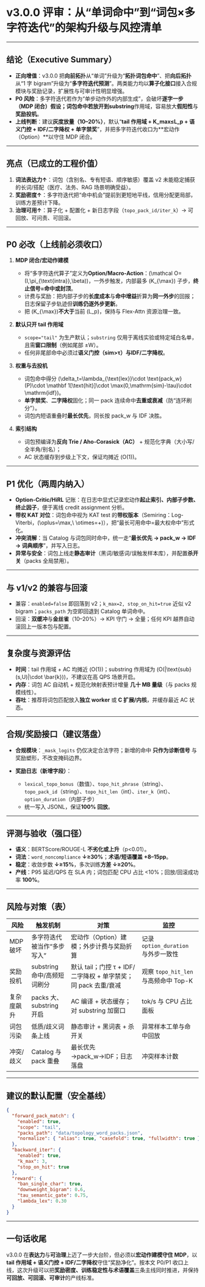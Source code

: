 ﻿# v3.0.0 评审：从“单词命中”到“词包×多字符迭代”的架构升级与风控清单

---

## 结论（Executive Summary）

* **正向增值**：v3.0.0 把**向前拓扑**从“单词”升级为“**拓扑词包命中**”、把**向后拓扑**从“1 字 bigram”升级为“**多字符迭代预测**”。两类能力均以**算子化接口**接入合规模块与奖励记录，扩展性与可审计性明显增强。
* **P0 风险**：多字符迭代若作为“单步动作外的内部生成”，会破坏**逐字一步（MDP 闭合）**假设；词包命中若放开到**substring**作用域，容易放大**假阳性**与**奖励投机**。
* **上线判断**：建议**灰度放量（10–20%）**，默认“**tail 作用域 + K_max≤L_p + 语义门控 + IDF/二字降权 + 单字禁奖**”，并把多字符迭代收口为**宏动作（Option）**以守住 MDP 闭合。

---

## 亮点（已成立的工程价值）

1. **词法表达力↑**：词包（含别名、专有短语、顺序敏感）覆盖 v2 未能稳定捕获的长词/搭配（医疗、法务、RAG 场景明确受益）。
2. **奖励密度↑**：多字符迭代把“命中机会”提前到更短地平线，信用分配更局部，训练方差预计下降。
3. **治理可用↑**：算子化 + 配置化 + 新日志字段（`topo_pack_id/iter_k`）→ 可回放、可问责、可回滚。

---

## P0 必改（上线前必须收口）

1. **MDP 闭合/宏动作建模**

   * 将“多字符迭代算子”定义为**Option/Macro-Action**：(\mathcal O=(I,\pi_{\text{intra}},\beta))，一外步触发，内部最多 (K_{\max}) 子步，**终止信号=命中或封顶**。
   * 计费与奖励：把内部子步的**长度成本**与**命中增益**折算为**同一外步**的回报；日志保留子步轨迹但**训练仍逐外步更新**。
   * 把 (K_{\max})**不大于**当前 (L_p)，保持与 Flex-Attn 资源治理一致。

2. **默认只开 tail 作用域**

   * `scope="tail"` 为生产默认；`substring` 仅用于离线实验或特定域白名单，且需**窗口限制**（例如尾部 ±W）。
   * 任何非尾部命中必须过**语义门控（sim>τ）**与**IDF/二字降权**。

3. **权重与去投机**

   * 词包命中得分 (\delta_t=\lambda_{\text{lex}}\cdot \text{pack_w}(P)\cdot \mathbf 1[\text{hit}]\cdot \max(0,\mathrm{sim}-\tau)\cdot \mathrm{idf})。
   * **单字禁奖**、**二字降权**固化；同一 pack 连续命中**去重或衰减**（防“连环刷分”）。
   * 词包内短语重叠时**最长优先**，同长按 pack_w 与 IDF 决胜。

4. **索引结构**

   * 词包预编译为**反向 Trie / Aho-Corasick（AC）** + 规范化字典（大小写/全半角/别名）；
   * AC 状态缓存到步级上下文，保证均摊近 (O(1))。

---

## P1 优化（两周内纳入）

* **Option-Critic/HiRL** 记账：在日志中显式记录宏动作**起止索引、内部子步数、终止因子**，便于离线 credit assignment 分析。
* **带权 KAT 对位**：词包命中视为 KAT test 的**带权版本**（Semiring：Log-Viterbi，(\oplus=\max,\ \otimes=+)），把“最长可用命中=最大权命中”形式化。
* **冲突消解**：当 Catalog 与词包同时命中，统一走“**最长优先 → pack_w → IDF → 词典顺序**”，并写入日志。
* **异常与安全**：词包上线走**静态审计**（黑词/敏感词/误触发样本库），并配置**杀开关**（packs 全局禁用）。

---

## 与 v1/v2 的兼容与回滚

* 兼容：`enabled=false` 即回落到 v2；`k_max=2, stop_on_hit=true` 近似 v2 bigram；`packs_path` 为空即回退到 Catalog 单词命中。
* 回滚：**双缓冲**与**金丝雀**（10–20%）→ KPI 守门 → 全量；任何 KPI 越界自动滚回上一版本包与配置。

---

## 复杂度与资源评估

* **时间**：tail 作用域 + AC 均摊近 (O(1))；substring 作用域为 (O(|\text{sub}(s,U)|\cdot \bar{k}))，不建议在高 QPS 场景开启。
* **内存**：词包 AC 自动机 + 规范化映射表预计增量 **几十 MB 量级**（与 packs 规模线性）。
* **吞吐**：推荐将词包匹配放入**独立 worker** 或 **C 扩展/内核**，并缓存最近 AC 状态。

---

## 合规/奖励接口（建议落盘）

* **合规模块**：`_mask_logits` 仍仅决定合法字符；新增的命中 **只作为诊断信号** 与奖励塑形，不改变掩码边界。
* **奖励日志（新增字段）**：

  * `lexical_topo_bonus`（数值）、`topo_hit_phrase`（string）、`topo_pack_id`（string）、`topo_hit_len`（int）、`iter_k`（int）、`option_duration`（内部子步）
  * 统一写入 JSONL，保证**100% 回放**。

---

## 评测与验收（强口径）

* **语义**：BERTScore/ROUGE-L **不劣化或上升**（p<0.01）。
* **词法**：`word_noncompliance` **↓≥30%**；**术语/短语覆盖** **+8–15pp**。
* **稳定**：收敛步数 **↓≥15%**，多次训练**方差 ↓≥20%**。
* **产线**：P95 延迟/QPS 在 SLA 内；词包匹配 CPU 占比 <10%；回放/回滚成功率 **100%**。

---

## 风险与对策（表）

| 风险     | 触发机制                 | 对策                                          | 监控                            |
| ------ | -------------------- | ------------------------------------------- | ----------------------------- |
| MDP 破坏 | 多字符迭代被当作“多步写入”       | 宏动作（Option）建模；外步计费与奖励折算                     | 记录 `option_duration` 与外步一致性   |
| 奖励投机   | substring 命中/高频短词刷分  | 默认 tail；门控 τ + IDF/二字降权 + 单字禁奖；同 pack 去重/衰减 | 观察 `topo_hit_len` 与高频命中 Top-K |
| 复杂度飙升  | packs 大、substring 开启 | AC 编译 + 状态缓存；对 substring 加窗口                | tok/s 与 CPU 占比面板              |
| 词包污染   | 低质/歧义词条上线            | 静态审计 + 黑词表 + 杀开关                            | 异常样本工单与命中回放                   |
| 冲突/歧义  | Catalog 与 pack 重叠    | 最长优先→pack_w→IDF；日志落盘                        | 冲突样本计数                        |

---

## 建议的默认配置（安全基线）

```json
{
  "forward_pack_match": {
    "enabled": true,
    "scope": "tail",
    "packs_path": "data/topology_word_packs.json",
    "normalize": { "alias": true, "casefold": true, "fullwidth": true }
  },
  "backward_iter": {
    "enabled": true,
    "k_max": 3,
    "stop_on_hit": true
  },
  "reward": {
    "ban_single_char": true,
    "downweight_bigram": 0.6,
    "tau_semantic_gate": 0.75,
    "lambda_lex": 0.30
  }
}
```

---

## 一句话收尾

v3.0.0 在**表达力**与**可治理**上迈了一步大台阶，但必须以**宏动作建模守住 MDP**，以**tail 作用域 + 语义门控 + IDF/二字降权**守住“奖励净化”。按本文 P0/P1 收口上线，这次升级可以把**奖励密度、训练稳定性与术语覆盖**三条主线同时推进，并保持**可回放、可回滚、可审计**的产线标准。
